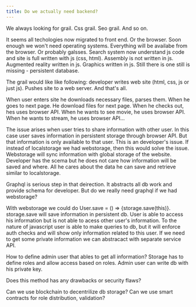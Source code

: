 ```yaml
---
title: Do we actually need backend?
---
```


We always looking for grail. Css grail. Seo grail. And so on.

It seems all techologies now migrated to front end. Or the browser. Soon enough we won't
need operating systems. Everything will be availabe from the browser. Or probably galsses.
Search system now understand js code and site is full written with js (css, html).
Assembly is not written in js. Augmented reality written in js. Graphics written in js.
Still there is one still is missing - persistent database.

The grail would like like following: developer writes web site (html, css, js or just js).
Pushes site to a web server. And that's all.

When user enters site he downloads necessary files, parses them. When he goes to next
page. He download files for next page. When he checks out, hes uses browser API. When he
wants to see movie, he uses browser API. When he wants to stream, he uses browser API...

The issue arises when user tries to share information with other user. In this case user
saves information in persistent storage through browser API. But that information is only
available to that user. This is an developer's issue. If instead of localstorage we had
webstorage, then this would solve the issue. Webstorage will sync information with global
storage of the website. Developer has the scema but he does not care how information will
be saved and where. All he cares about the data he can save and retrieve similar to
localstorage.

Graphql is serious step in that deirection. It abstracts all db work and provide schema
for developer. But do we really need graphql if we had webstorage?

With webstorage we could do User.save = () => {storage.save(this)}. storage.save will save
information in persistent db. User is able to access his information but is not able to
acess other user's information. To the nature of javascript user is able to make queries
to db, but it will enforce auth checks and will show only information related to this
user. If we need to get some private information we can abstracact with separate service
API.

How to define admin user that ables to get all information? Storage has to define roles
and allow access based on roles. Admin user can write db with his private key.

Does this method has any drawbacks or security flaws?

Can we use blockchain to decentrilize db storage? Can we use smart contracts
for role distribution, validation?
